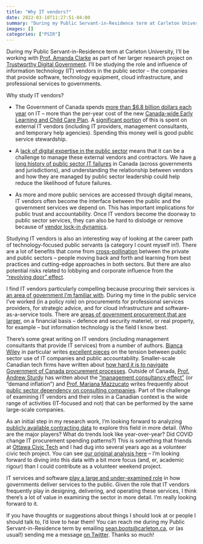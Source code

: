 ```yaml
---
title: "Why IT vendors?"
date: 2022-03-18T11:27:51-04:00
summary: "During my Public Servant-in-Residence term at Carleton University, I’ll be working with Prof. Amanda Clarke as part of her larger research project on Trustworthy Digital Government. I’ll be studying the role and influence of information technology vendors in the public sector – the companies that provide software, technology equipment, cloud infrastructure, and professional services to governments."
images: []
categories: ["PSIR"]
---
```


During my Public Servant-in-Residence term at Carleton University, I’ll be working with [Prof. Amanda Clarke](https://amandaclarke.ca/) as part of her larger research project on [Trustworthy Digital Government](https://research.carleton.ca/story/moving-fast-and-breaking-public-trust-how-digital-reforms-in-government-must-be-more-accountable-to-citizens/). I’ll be studying the role and influence of information technology (IT) vendors in the public sector – the companies that provide software, technology equipment, cloud infrastructure, and professional services to governments. 

Why study IT vendors? 

* The Government of Canada spends [more than $6.8 billion dollars each year](https://technationcanada.ca/wp-content/uploads/2021/02/TECHNATION-Fed-Budget-Submission-Feb-2021-FINAL.pdf#page=2) on IT – more than the per-year cost of the new [Canada-wide Early Learning and Child Care Plan](https://www.canada.ca/en/department-finance/news/2021/12/a-canada-wide-early-learning-and-child-care-plan.html). A [significant portion](https://pipsc.ca/news-issues/outsourcing/part-one-real-cost-outsourcing) of this is spent on external IT vendors (including IT providers, management consultants, and temporary help agencies). Spending this money well is good public service stewardship.

* A [lack of digital expertise in the public sector](/2021/12/15/a-bleak-outlook-for-public-sector-tech/) means that it can be a challenge to manage these external vendors and contractors. We have [a long history of public sector IT failures](/2020/02/25/our-services-arent-working/) in Canada (across governments and jurisdictions), and understanding the relationship between vendors and how they are managed by public sector leadership could help reduce the likelihood of future failures.

* As more and more public services are accessed through digital means, IT vendors often become the interface between the public and the government services we depend on. This has important implications for public trust and accountability. Once IT vendors become the doorway to public sector services, they can also be hard to dislodge or remove because of [vendor lock-in dynamics](/2021/05/12/rule-number-one-avoid-vendor-lock-in/). 

Studying IT vendors is also an interesting way of looking at the career path of technology-focused public servants (a category I count myself in!). There are a lot of benefits that come from [cross-pollination](/2022/03/05/things-id-like-to-see-in-upcoming-ec-collective-agreement-negotiations/#3-more-flexible-and-longer-term-leave-without-pay-lwop-options) between the private and public sectors – people moving back and forth and learning from best practices and cutting-edge approaches in both sectors. But there are also potential risks related to lobbying and corporate influence from the [“revolving door” effect](https://regulatorycapturelab.ca/The-Revolving-Door).

I find IT vendors particularly compelling because procuring their services is [an area of government I’m familiar with](/2021/11/20/the-missing-middle-in-software-procurement/). During my time in the public service I’ve worked (in a policy role) on procurements for professional services providers, for strategic advice, and for cloud infrastructure and software-as-a-service tools. There are [areas of government procurement that are larger](https://goc-spending.github.io/analysis/2019/#C9), on a financial basis – defence and security materiel, or real property, for example – but information technology is the field I know best. 

There’s some great writing on IT vendors (including management consultants that provide IT services) from a number of authors. [Bianca Wiley](https://www.cigionline.org/people/bianca-wylie/) in particular writes [excellent pieces](https://www.cigionline.org/articles/forget-building-back-better-technology-needs-be-built-differently/) on the tension between public sector use of IT companies and public accountability. Smaller-scale Canadian tech firms have written about [how hard it is to navigate Government of Canada procurement processes](https://policyoptions.irpp.org/magazines/february-2019/outdated-procurement-rules-hindering-digital-government/). Outside of Canada, [Prof. Andrew Sturdy](https://research-information.bris.ac.uk/en/persons/andrew-j-sturdy) has written about the [“management consultancy effect”](https://onlinelibrary.wiley.com/doi/full/10.1111/padm.12712) (or “demand inflation”) and [Prof. Mariana Mazzucato](https://twitter.com/MazzucatoM) writes frequently about [public sector dependency on consulting companies](https://www.theguardian.com/commentisfree/2021/sep/20/britain-public-sector-consultancy-habit-pandemic-private-services). Part of the challenge of examining IT vendors and their roles in a Canadian context is the wide range of activities (IT-focused and not) that can be performed by the same large-scale companies. 

As an initial step in my research work, I’m looking forward to analyzing [publicly available contracting data](https://open.canada.ca/data/en/dataset/d8f85d91-7dec-4fd1-8055-483b77225d8b) to explore this field in more detail. (Who are the major players? What do trends look like year-over-year? Did COVID change IT procurement spending patterns?) This is something that friends at [Ottawa Civic Tech](https://ottawacivictech.ca/) and I had dug into several years ago as a volunteer civic tech project. You can see [our original analysis here](https://goc-spending.github.io/) – I’m looking forward to diving into this data with a bit more focus (and, er, academic rigour) than I could contribute as a volunteer weekend project.

IT services and software [play a large and under-examined role](/2020/11/16/government-is-actually-a-big-tech-company/) in how governments deliver services to the public. Given the role that IT vendors frequently play in designing, delivering, and operating these services, I think there’s a lot of value in examining the sector in more detail. I’m really looking forward to it.

If you have thoughts or suggestions about things I should look at or people I should talk to, I’d love to hear them! You can reach me during my Public Servant-in-Residence term by emailing [sean.boots@carleton.ca](mailto:sean.boots@carleton.ca), or (as usual!) sending me a message [on Twitter](https://twitter.com/sboots). Thanks so much!
